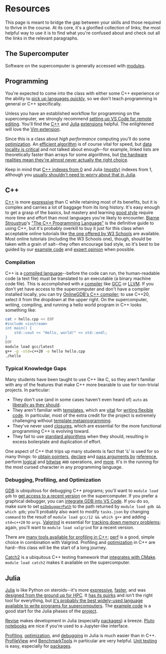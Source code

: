 ---
---

# Resources

This page is meant to bridge the gap between your skills and those required to thrive in the course. At its core, it's a glorified collection of links; the most helpful way to use it is to find what you're confused about and check out all the links in the relevant paragraphs.



## The Supercomputer

Software on the supercomputer is generally accessed with [modules](https://rc.byu.edu/wiki/?id=Environment+Modules).



## Programming

You're expected to come into the class with either some C++ experience or the ability to [pick up languages quickly](https://prirai.github.io/books/unix-koans.html#recruiter), so we don't teach programming in general or C++ specifically.

Unless you have an established workflow for programming on the supercomputer, we strongly recommend [setting up VS Code for remote editing](https://rc.byu.edu/wiki/index.php?page=Remote+Development+with+VS+Code). You'll find the [C++](https://marketplace.visualstudio.com/items?itemName=ms-vscode.cpptools) and [Julia](https://marketplace.visualstudio.com/items?itemName=julialang.language-julia) [extensions](https://marketplace.visualstudio.com/) helpful. The enlightened will love the [Vim extension](https://marketplace.visualstudio.com/items?itemName=vscodevim.vim).

Since this is a class about *high performance* computing you'll do some [optimization](https://viralinstruction.com/posts/hardware/). An [efficient algorithm](https://youtu.be/ZZuD6iUe3Pc) is of course vital for speed, but [data locality is critical](http://gameprogrammingpatterns.com/data-locality.html) and not talked about enough--for example, linked lists are theoretically faster than arrays for some algorithms, but [the hardware realities mean they're almost never actually the right choice](https://youtu.be/YQs6IC-vgmo).

Keep in mind that [C++ indexes from 0](https://www.w3schools.com/cpp/cpp_arrays.asp) and Julia [(mostly)](https://juliaarrays.github.io/OffsetArrays.jl/stable/) indexes from 1, although you [usually shouldn't need to worry about that in Julia](https://docs.julialang.org/en/v1/manual/arrays/#man-array-indexing).



## C++

[C++](https://en.cppreference.com) is more [expressive](https://en.wikipedia.org/wiki/Expressive_power_%28computer_science%29) than C while retaining most of its benefits, but it is complex and carries a lot of baggage from its long history. It's easy enough to get a grasp of the basics, but mastery and learning [good style](http://isocpp.github.io/CppCoreGuidelines/CppCoreGuidelines) require more time and effort than most languages you're likely to encounter. [Bjarne Stroustrup](https://www.stroustrup.com/)'s ["The C++ Programming Language"](https://www.stroustrup.com/4th.html) is the definitive guide to using C++, but it's probably overkill to buy it just for this class when acceptable online tutorials like [the one offered by W3 Schools](https://www.w3schools.com/cpp/) are available. Most online tutorials (including the W3 Schools one), though, should be taken with a grain of salt--they often encourage bad style, so it's best to be guided by our [example code](https://github.com/BYUHPC/sci-comp-course-example-cxx) and [expert opinion](http://isocpp.github.io/CppCoreGuidelines/CppCoreGuidelines) when possible.

### Compilation

C++ is a [compiled language](https://www.freecodecamp.org/news/compiled-versus-interpreted-languages/#compiled-languages)--before the code can run, the human-readable code (a text file) must be translated to an executable (a binary machine code file). This is accomplished with a [compiler](https://en.wikipedia.org/wiki/Compiler) like [GCC](https://gcc.gnu.org/) or [LLVM](https://llvm.org/). If you don't yet have access to the supercomputer and don't have a compiler installed locally, you can try [OnlineGDB's C++ compiler](https://www.onlinegdb.com/online_c++_compiler); to use C++20, select it from the dropdown at the upper right. On the supercomputer, writing, compiling, and running a hello world program in C++ looks something like:

```bash
cat > hello.cpp << EOF
#include <iostream>
int main() {
	std::cout << "Hello, world!" << std::endl;
}
EOF
module load gcc/latest
g++ -g -std=c++20 -o hello hello.cpp
./hello
```

### Typical Knowledge Gaps

Many students have been taught to use C++ like C, so they aren't familiar with any of the features that make C++ more bearable to use for non-trivial projects. In particular:

- They don't use (and in some cases haven't even heard of) `auto` as [liberally as they should](https://herbsutter.com/2013/08/12/gotw-94-solution-aaa-style-almost-always-auto/).
- They aren't familiar with [templates](https://en.cppreference.com/w/cpp/language/templates), which are [vital](https://cplusplus.com/doc/oldtutorial/templates/) for [writing flexible code](https://hackernoon.com/c-template-a-quick-review-of-c11141720-version-ipg3uqy/). In particular, most of the extra credit for the project is extremely challenging without [template metaprogramming](https://en.wikibooks.org/wiki/C++_Programming/Templates/Template_Meta-Programming).
- They've never used [closures](https://learn.microsoft.com/en-us/cpp/cpp/lambda-expressions-in-cpp?view=msvc-170), which are essential for the more functional programming C++ is evolving toward.
- They fail to use [standard algorithms](https://en.cppreference.com/w/cpp/algorithm) when they should, resulting in excess boilerplate and duplication of effort.

One aspect of C++ that trips up many students is fact that '`&`' is used for so many things: to [obtain pointers](https://cplusplus.com/doc/tutorial/pointers/#reference), [declare](https://en.cppreference.com/w/cpp/language/reference_initialization) and [pass arguments by](https://www.geeksforgeeks.org/cpp-functions-pass-by-reference/) [reference](https://learn.microsoft.com/en-us/cpp/cpp/references-cpp?view=msvc-170), perform [logical](https://en.cppreference.com/w/cpp/language/operator_logical) and [bitwise](https://en.cppreference.com/w/cpp/language/operator_arithmetic) `AND` operations, and [more](https://dev.to/sandordargo/how-to-use-ampersands-in-c-3kga). It's in the running for the most cursed character in any programming language.

### Debugging, Profiling, and Optimization

[GDB](https://www.bitdegree.org/learn/gdb-debugger) is ubiquitous for debugging C++ programs; you'll want to `module load gdb` to [get access to a recent version](https://rc.byu.edu/wiki/?id=Environment+Modules) on the supercomputer. If you prefer a graphical debugger, you can [integrate GDB into VS Code](https://youtu.be/G9gnSGKYIg4). If you do so, make sure to set [`miDebuggerPath`](https://youtu.be/G9gnSGKYIg4?t=109) to the path returned by `module load gdb && which gdb`; you'll probably also want to modify `tasks.json` by changing `command` to the result of `module load gcc/12 && which g++` and adding `-std=c++20` to `args`. [Valgrind](https://valgrind.org/docs/manual/quick-start.html) is essential for [tracking down memory problems](https://prajankya.me/valgrind-on-linux/); again, you'll want to `module load valgrind` for a recent version.

There are [many tools available for profiling in C++](https://hackingcpp.com/cpp/tools/profilers.html); [perf]() is a good, simple choice in combination with Valgrind. Profiling and [optimization](https://www.agner.org/optimize/optimizing_cpp.pdf) in C++ are hard--this class will be the start of a long journey.

[Catch2](https://github.com/catchorg/Catch2) is a ubiquitous C++ testing framework that [integrates with CMake](https://github.com/catchorg/Catch2/blob/4dd6e81d0f4b6f88058e7b71f3f672aa478161ef/docs/cmake-integration.md). `module load catch2` makes it available on the supercomputer.



## Julia

[Julia](https://julialang.org/) is like Python on steroids--it's more [expressive](https://docs.julialang.org/en/v1/manual/metaprogramming/), [faster](https://julialang.org/benchmarks/), and was [designed from the ground up for HPC](https://julialang.org/blog/2012/02/why-we-created-julia/). It [has its quirks](https://viralinstruction.com/posts/badjulia/) and isn't the right tool for everything, but [it's probably the best widely-used language available to write programs for supercomputers](https://viralinstruction.com/posts/goodjulia/). The [example code](https://github.com/BYUHPC/WaveSim.jl) is a good start for the Julia phases of the [project](project/overview.md).

[Revise](https://timholy.github.io/Revise.jl/stable/) makes development in Julia (especially [packages](https://pkgdocs.julialang.org/v1/creating-packages/)) a breeze. [Pluto notebooks](https://github.com/fonsp/Pluto.jl) are nice if you're used to a Jupyter-like interface.

[Profiling](https://docs.julialang.org/en/v1/manual/profile/), [optimization](https://docs.julialang.org/en/v1/manual/performance-tips/), and [debugging](https://www.julia-vscode.org/docs/stable/userguide/debugging/) in Julia is much easier than in C++. [ProfileView](https://github.com/timholy/ProfileView.jl) and [BenchmarkTools](https://github.com/JuliaCI/BenchmarkTools.jl) in particular are very helpful. [Unit testing](https://docs.julialang.org/en/v1/stdlib/Test/) is easy, especially for [packages](https://pkgdocs.julialang.org/dev/creating-packages/#Adding-tests-to-the-package).
